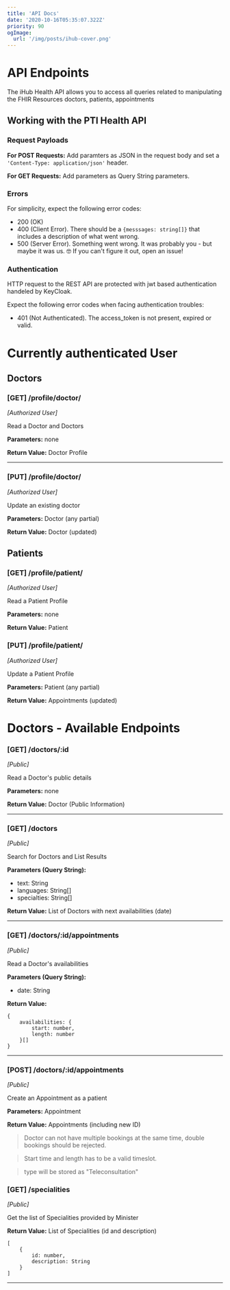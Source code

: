 ```yaml
---
title: 'API Docs'
date: '2020-10-16T05:35:07.322Z'
priority: 90
ogImage:
  url: '/img/posts/ihub-cover.png'
---
```


# API Endpoints

The iHub Health API allows you to access all queries related to manipulating the FHIR Resources doctors, patients, appointments

## Working with the PTI Health API

### Request Payloads

**For POST Requests:** Add paramters as JSON in the request body and set a `'Content-Type: application/json'` header.

**For GET Requests:** Add parameters as Query String parameters.

### Errors

For simplicity, expect the following error codes:

- 200 (OK)
- 400 (Client Error). There should be a `{messsages: string[]}` that includes a description of what went wrong.
- 500 (Server Error). Something went wrong. It was probably you - but maybe it was us. 🤓 If you can't figure it out, open an issue!

### Authentication

HTTP request to the REST API are protected with jwt based authentication handeled by KeyCloak.

Expect the following error codes when facing authentication troubles:

- 401 (Not Authenticated). The access_token is not present, expired or valid.

# Currently authenticated User

## Doctors

### [GET] /profile/doctor/

_[Authorized User]_

Read a Doctor and Doctors

**Parameters:** none

**Return Value:** Doctor Profile

---

### [PUT] /profile/doctor/

_[Authorized User]_

Update an existing doctor

**Parameters:** Doctor (any partial)

**Return Value:** Doctor (updated)

## Patients

### [GET] /profile/patient/

_[Authorized User]_

Read a Patient Profile

**Parameters:** none

**Return Value:** Patient

### [PUT] /profile/patient/

_[Authorized User]_

Update a Patient Profile

**Parameters:** Patient (any partial)

**Return Value:** Appointments (updated)

# Doctors - Available Endpoints

### [GET] /doctors/:id

_[Public]_

Read a Doctor's public details

**Parameters:** none

**Return Value:** Doctor (Public Information)

---

### [GET] /doctors

_[Public]_

Search for Doctors and List Results

**Parameters (Query String):**

- text: String
- languages: String[]
- specialties: String[]

**Return Value:** List of Doctors with next availabilities (date)

---

### [GET] /doctors/:id/appointments

_[Public]_

Read a Doctor's availabilities

**Parameters (Query String):**

- date: String

**Return Value:**

```
{
    availabilities: {
        start: number,
        length: number
    }[]
}
```

---

### [POST] /doctors/:id/appointments

_[Public]_

Create an Appointment as a patient

**Parameters:** Appointment

**Return Value:** Appointments (including new ID)

> Doctor can not have multiple bookings at the same time, double bookings should be rejected.

> Start time and length has to be a valid timeslot.

> type will be stored as "Teleconsultation"

### [GET] /specialities

_[Public]_

Get the list of Specialities provided by Minister

**Return Value:** List of Specialities (id and description)

```
[
    {
        id: number,
        description: String
    }
]
```

---
